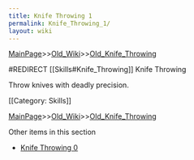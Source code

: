 ```yaml
---
title: Knife Throwing 1
permalink: Knife_Throwing_1/
layout: wiki
---
```


[MainPage](/keeperrl_wiki/ "wikilink")>>[Old_Wiki](/keeperrl_wiki/Old_Wiki "wikilink")>>[Old_Knife_Throwing](/keeperrl_wiki/Old_Knife_Throwing "wikilink")

#REDIRECT [[Skills#Knife_Throwing]]
Knife Throwing

Throw knives with deadly precision.

[[Category: Skills]]

[MainPage](/keeperrl_wiki/ "wikilink")>>[Old_Wiki](/keeperrl_wiki/Old_Wiki "wikilink")>>[Old_Knife_Throwing](/keeperrl_wiki/Old_Knife_Throwing "wikilink")

Other items in this section
-    [Knife Throwing 0](/keeperrl_wiki/Knife_Throwing_0 "wikilink")
